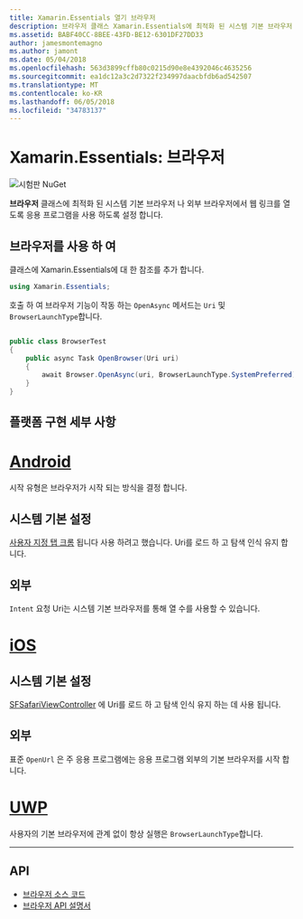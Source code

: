 ```yaml
---
title: Xamarin.Essentials 열기 브라우저
description: 브라우저 클래스 Xamarin.Essentials에 최적화 된 시스템 기본 브라우저 나 외부 브라우저에서 웹 링크를 열도록 응용을 프로그램을 수 있습니다.
ms.assetid: BABF40CC-8BEE-43FD-BE12-6301DF27DD33
author: jamesmontemagno
ms.author: jamont
ms.date: 05/04/2018
ms.openlocfilehash: 563d3899cffb80c0215d90e8e4392046c4635256
ms.sourcegitcommit: ea1dc12a3c2d7322f234997daacbfdb6ad542507
ms.translationtype: MT
ms.contentlocale: ko-KR
ms.lasthandoff: 06/05/2018
ms.locfileid: "34783137"
---
```

# <a name="xamarinessentials-browser"></a>Xamarin.Essentials: 브라우저

![시험판 NuGet](~/media/shared/pre-release.png)

**브라우저** 클래스에 최적화 된 시스템 기본 브라우저 나 외부 브라우저에서 웹 링크를 열도록 응용 프로그램을 사용 하도록 설정 합니다.

## <a name="using-browser"></a>브라우저를 사용 하 여

클래스에 Xamarin.Essentials에 대 한 참조를 추가 합니다.

```csharp
using Xamarin.Essentials;
```

호출 하 여 브라우저 기능이 작동 하는 `OpenAsync` 메서드는 `Uri` 및 `BrowserLaunchType`합니다.

```csharp

public class BrowserTest
{
    public async Task OpenBrowser(Uri uri)
    {
        await Browser.OpenAsync(uri, BrowserLaunchType.SystemPreferred);
    }
}
```

## <a name="platform-implementation-specifics"></a>플랫폼 구현 세부 사항

# <a name="androidtabandroid"></a>[Android](#tab/android)

시작 유형은 브라우저가 시작 되는 방식을 결정 합니다.

## <a name="system-preferred"></a>시스템 기본 설정

[사용자 지정 탭 크롬](https://developer.chrome.com/multidevice/android/customtabs) 됩니다 사용 하려고 했습니다. Uri를 로드 하 고 탐색 인식 유지 합니다.

## <a name="external"></a>외부

`Intent` 요청 Uri는 시스템 기본 브라우저를 통해 열 수를 사용할 수 있습니다.

# <a name="iostabios"></a>[iOS](#tab/ios)

## <a name="system-preferred"></a>시스템 기본 설정

[SFSafariViewController](https://developer.xamarin.com/api/type/SafariServices.SFSafariViewController/) 에 Uri를 로드 하 고 탐색 인식 유지 하는 데 사용 됩니다.

## <a name="external"></a>외부

표준 `OpenUrl` 은 주 응용 프로그램에는 응용 프로그램 외부의 기본 브라우저를 시작 합니다.

# <a name="uwptabuwp"></a>[UWP](#tab/uwp)

사용자의 기본 브라우저에 관계 없이 항상 실행은 `BrowserLaunchType`합니다.

--------------

## <a name="api"></a>API

- [브라우저 소스 코드](https://github.com/xamarin/Essentials/tree/master/Xamarin.Essentials/Browser)
- [브라우저 API 설명서](xref:Xamarin.Essentials.Browser)
